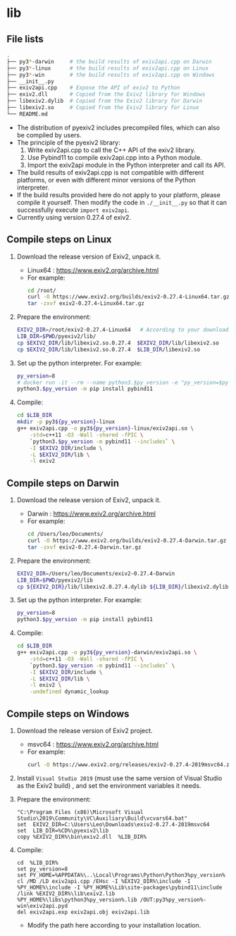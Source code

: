 # lib

## File lists

```sh
.
├── py3*-darwin     # the build results of exiv2api.cpp on Darwin
├── py3*-linux      # the build results of exiv2api.cpp on Linux
├── py3*-win        # the build results of exiv2api.cpp on Windows
├── __init__.py
├── exiv2api.cpp    # Expose the API of exiv2 to Python
├── exiv2.dll       # Copied from the Exiv2 library for Windows
├── libexiv2.dylib  # Copied from the Exiv2 library for Darwin
├── libexiv2.so     # Copied from the Exiv2 library for Linux
└── README.md
```
- The distribution of pyexiv2 includes precompiled files, which can also be compiled by users.
- The principle of the pyexiv2 library:
  1. Write exiv2api.cpp to call the C++ API of the exiv2 library.
  2. Use Pybind11 to compile exiv2api.cpp into a Python module.
  3. Import the exiv2api module in the Python interpreter and call its API.
- The build results of exiv2api.cpp is not compatible with different platforms, or even with different minor versions of the Python interpreter.
- If the build results provided here do not apply to your platform, please compile it yourself. Then modify the code in `./__init__.py` so that it can successfully execute `import exiv2api`.
- Currently using version 0.27.4 of exiv2.

## Compile steps on Linux

1. Download the release version of Exiv2, unpack it.
    - Linux64 : <https://www.exiv2.org/archive.html>
    - For example:
        ```sh
        cd /root/
        curl -O https://www.exiv2.org/builds/exiv2-0.27.4-Linux64.tar.gz
        tar -zxvf exiv2-0.27.4-Linux64.tar.gz
        ```

2. Prepare the environment:
    ```sh
    EXIV2_DIR=/root/exiv2-0.27.4-Linux64   # According to your download location
    LIB_DIR=$PWD/pyexiv2/lib/
    cp $EXIV2_DIR/lib/libexiv2.so.0.27.4  $EXIV2_DIR/lib/libexiv2.so
    cp $EXIV2_DIR/lib/libexiv2.so.0.27.4  $LIB_DIR/libexiv2.so
    ```

3. Set up the python interpreter. For example:
    ```sh
    py_version=8
    # docker run -it --rm --name python3.$py_version -e "py_version=$py_version" -e "EXIV2_DIR=$EXIV2_DIR" -e "LIB_DIR=$LIB_DIR" -v /root:/root python:3.$py_version-buster sh
    python3.$py_version -m pip install pybind11
    ```

4. Compile:
    ```sh
    cd $LIB_DIR
    mkdir -p py3${py_version}-linux
    g++ exiv2api.cpp -o py3${py_version}-linux/exiv2api.so \
        -std=c++11 -O3 -Wall -shared -fPIC \
        `python3.$py_version -m pybind11 --includes` \
        -I $EXIV2_DIR/include \
        -L $EXIV2_DIR/lib \
        -l exiv2
    ```

## Compile steps on Darwin

1. Download the release version of Exiv2, unpack it.
    - Darwin : <https://www.exiv2.org/archive.html>
    - For example:
        ```sh
        cd /Users/leo/Documents/
        curl -O https://www.exiv2.org/builds/exiv2-0.27.4-Darwin.tar.gz
        tar -zxvf exiv2-0.27.4-Darwin.tar.gz
        ```

2. Prepare the environment:
    ```sh
    EXIV2_DIR=/Users/leo/Documents/exiv2-0.27.4-Darwin
    LIB_DIR=$PWD/pyexiv2/lib
    cp ${EXIV2_DIR}/lib/libexiv2.0.27.4.dylib ${LIB_DIR}/libexiv2.dylib
    ```

3. Set up the python interpreter. For example:
    ```sh
    py_version=8
    python3.$py_version -m pip install pybind11
    ```

4. Compile:
    ```sh
    cd $LIB_DIR
    g++ exiv2api.cpp -o py3${py_version}-darwin/exiv2api.so \
        -std=c++11 -O3 -Wall -shared -fPIC \
        `python3.$py_version -m pybind11 --includes` \
        -I $EXIV2_DIR/include \
        -L $EXIV2_DIR/lib \
        -l exiv2 \
        -undefined dynamic_lookup
    ```

## Compile steps on Windows

1. Download the release version of Exiv2 project.
    - msvc64 : <https://www.exiv2.org/archive.html>
    - For example:
        ```sh
        curl -O https://www.exiv2.org/releases/exiv2-0.27.4-2019msvc64.zip
        ```

2. Install `Visual Studio 2019` (must use the same version of Visual Studio as the Exiv2 build) , and set the environment variables it needs.

3. Prepare the environment:
    ```batch
    "C:\Program Files (x86)\Microsoft Visual Studio\2019\Community\VC\Auxiliary\Build\vcvars64.bat"
    set  EXIV2_DIR=C:\Users\Leo\Downloads\exiv2-0.27.4-2019msvc64
    set  LIB_DIR=%CD%\pyexiv2\lib
    copy %EXIV2_DIR%\bin\exiv2.dll  %LIB_DIR%
    ```

4. Compile:
    ```batch
    cd  %LIB_DIR%
    set py_version=8
    set PY_HOME=%APPDATA%\..\Local\Programs\Python\Python3%py_version%
    cl /MD /LD exiv2api.cpp /EHsc -I %EXIV2_DIR%\include -I %PY_HOME%\include -I %PY_HOME%\Lib\site-packages\pybind11\include /link %EXIV2_DIR%\lib\exiv2.lib %PY_HOME%\libs\python3%py_version%.lib /OUT:py3%py_version%-win\exiv2api.pyd
    del exiv2api.exp exiv2api.obj exiv2api.lib
    ```
    - Modify the path here according to your installation location.
